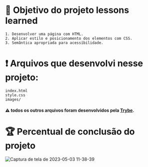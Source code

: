 # :open_book: Objetivo do projeto lessons learned

```
1. Desenvolver uma página com HTML.
2. Aplicar estilo e posicionamento dos elementos com CSS. 
3. Semântica apropriada para acessíbilidade.
```
# :heavy_exclamation_mark: Arquivos que desenvolvi nesse projeto:

```
index.html
style.css
images/
```

#### :warning: todos os outros arquivos foram desenvolvidos pela [Trybe](https://www.betrybe.com).


# :trophy: Percentual de conclusão do projeto

![Captura de tela de 2023-05-03 11-38-39](https://user-images.githubusercontent.com/104790267/235951578-c84e4a55-3b10-4d78-9d9a-e583b8a3f81c.png)
